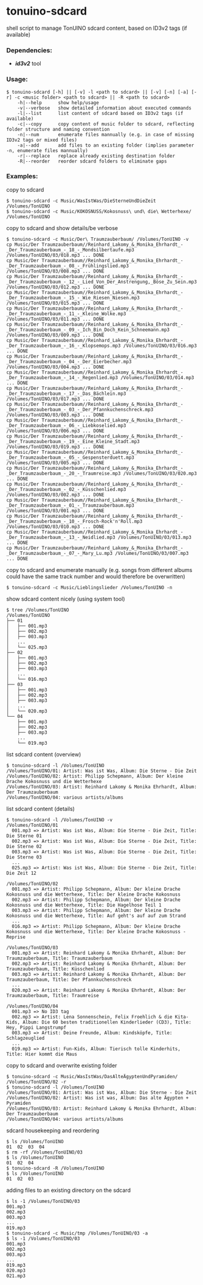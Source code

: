 # tonuino-sdcard
shell script to manage TonUINO sdcard content, based on ID3v2 tags (if available)

### Dependencies:

* *__id3v2__* tool

### Usage:

    $ tonuino-sdcard [-h] || [-v] -l <path to sdcard> || [-v] [-n] [-a] [-r] -c <music folder> <path to sdcard> || -R <path to sdcard>
        -h|--help      show help/usage
        -v|--verbose   show detailed information about executed commands
        -l|--list      list content of sdcard based on ID3v2 tags (if available)
        -c|--copy      copy content of music folder to sdcard, reflecting folder structure and naming convention
        -n|--num       enumerate files mannually (e.g. in case of missing ID3v2 tags or mixed files)
        -a|--add       add files to an existing folder (implies parameter -n, enumerate files mannually)
        -r|--replace   replace already existing destination folder
        -R|--reorder   reorder sdcard folders to eliminate gaps

### Examples:

copy to sdcard

    $ tonuino-sdcard -c Music/WasIstWas/DieSterneUndDieZeit /Volumes/TonUINO
    $ tonuino-sdcard -c Music/KOKOSNUSS/Kokosnuss\ und\ die\ Wetterhexe/ /Volumes/TonUINO

copy to sdcard and show details/be verbose

    $ tonuino-sdcard -c Music/Der\ Traumzauberbaum/ /Volumes/TonUINO -v
    cp Music/Der Traumzauberbaum//Reinhard_Lakomy_&_Monika_Ehrhardt_-_Der_Traumzauberbaum_-_18_-_Mondsilbertaufe.mp3 /Volumes/TonUINO/03/018.mp3 ... DONE
    cp Music/Der Traumzauberbaum//Reinhard_Lakomy_&_Monika_Ehrhardt_-_Der_Traumzauberbaum_-_08_-_Frühlingslied.mp3 /Volumes/TonUINO/03/008.mp3 ... DONE
    cp Music/Der Traumzauberbaum//Reinhard_Lakomy_&_Monika_Ehrhardt_-_Der_Traumzauberbaum_-_12_-_Lied_Von_Der_Anstrengung,_Böse_Zu_Sein.mp3 /Volumes/TonUINO/03/012.mp3 ... DONE
    cp Music/Der Traumzauberbaum//Reinhard_Lakomy_&_Monika_Ehrhardt_-_Der_Traumzauberbaum_-_15_-_Wie_Riesen_Niesen.mp3 /Volumes/TonUINO/03/015.mp3 ... DONE
    cp Music/Der Traumzauberbaum//Reinhard_Lakomy_&_Monika_Ehrhardt_-_Der_Traumzauberbaum_-_11_-_Kleine_Wolke.mp3 /Volumes/TonUINO/03/011.mp3 ... DONE
    cp Music/Der Traumzauberbaum//Reinhard_Lakomy_&_Monika_Ehrhardt_-_Der_Traumzauberbaum_-_09_-_Ich_Bin_Doch_Kein_Schneemann.mp3 /Volumes/TonUINO/03/009.mp3 ... DONE
    cp Music/Der Traumzauberbaum//Reinhard_Lakomy_&_Monika_Ehrhardt_-_Der_Traumzauberbaum_-_16_-_Klopsemops.mp3 /Volumes/TonUINO/03/016.mp3 ... DONE
    cp Music/Der Traumzauberbaum//Reinhard_Lakomy_&_Monika_Ehrhardt_-_Der_Traumzauberbaum_-_04_-_Der_Eierbecher.mp3 /Volumes/TonUINO/03/004.mp3 ... DONE
    cp Music/Der Traumzauberbaum//Reinhard_Lakomy_&_Monika_Ehrhardt_-_Der_Traumzauberbaum_-_14_-_Regenlied.mp3 /Volumes/TonUINO/03/014.mp3 ... DONE
    cp Music/Der Traumzauberbaum//Reinhard_Lakomy_&_Monika_Ehrhardt_-_Der_Traumzauberbaum_-_17_-_Das_Bächlein.mp3 /Volumes/TonUINO/03/017.mp3 ... DONE
    cp Music/Der Traumzauberbaum//Reinhard_Lakomy_&_Monika_Ehrhardt_-_Der_Traumzauberbaum_-_03_-_Der_Pfannkuchenschreck.mp3 /Volumes/TonUINO/03/003.mp3 ... DONE
    cp Music/Der Traumzauberbaum//Reinhard_Lakomy_&_Monika_Ehrhardt_-_Der_Traumzauberbaum_-_06_-_Liebkoselied.mp3 /Volumes/TonUINO/03/006.mp3 ... DONE
    cp Music/Der Traumzauberbaum//Reinhard_Lakomy_&_Monika_Ehrhardt_-_Der_Traumzauberbaum_-_19_-_Eine_Kleine_Stadt.mp3 /Volumes/TonUINO/03/019.mp3 ... DONE
    cp Music/Der Traumzauberbaum//Reinhard_Lakomy_&_Monika_Ehrhardt_-_Der_Traumzauberbaum_-_05_-_Gespensterduett.mp3 /Volumes/TonUINO/03/005.mp3 ... DONE
    cp Music/Der Traumzauberbaum//Reinhard_Lakomy_&_Monika_Ehrhardt_-_Der_Traumzauberbaum_-_20_-_Traumreise.mp3 /Volumes/TonUINO/03/020.mp3 ... DONE
    cp Music/Der Traumzauberbaum//Reinhard_Lakomy_&_Monika_Ehrhardt_-_Der_Traumzauberbaum_-_02_-_Küsschenlied.mp3 /Volumes/TonUINO/03/002.mp3 ... DONE
    cp Music/Der Traumzauberbaum//Reinhard_Lakomy_&_Monika_Ehrhardt_-_Der_Traumzauberbaum_-_01_-_Traumzauberbaum.mp3 /Volumes/TonUINO/03/001.mp3 ... DONE
    cp Music/Der Traumzauberbaum//Reinhard_Lakomy_&_Monika_Ehrhardt_-_Der_Traumzauberbaum_-_10_-_Frosch-Rock'n'Roll.mp3 /Volumes/TonUINO/03/010.mp3 ... DONE
    cp Music/Der Traumzauberbaum//Reinhard_Lakomy_&_Monika_Ehrhardt_-_Der_Traumzauberbaum_-_13_-_Neidlied.mp3 /Volumes/TonUINO/03/013.mp3 ... DONE
    cp Music/Der Traumzauberbaum//Reinhard_Lakomy_&_Monika_Ehrhardt_-_Der_Traumzauberbaum_-_07_-_Mary_Lu.mp3 /Volumes/TonUINO/03/007.mp3 ... DONE

copy to sdcard and enumerate manually (e.g. songs from different albums could have the same track number and would therefore be overwritten)

    $ tonuino-sdcard -c Music/Lieblingslieder /Volumes/TonUINO -n

show sdcard content nicely (using system tool)

    $ tree /Volumes/TonUINO
    /Volumes/TonUINO
    ├── 01
    │   ├── 001.mp3
    │   ├── 002.mp3
    │   ├── 003.mp3
    │   ...
    │   └── 025.mp3
    ├── 02
    │   ├── 001.mp3
    │   ├── 002.mp3
    │   ├── 003.mp3
    │   ...
    │   └── 016.mp3
    ├── 03
    │   ├── 001.mp3
    │   ├── 002.mp3
    │   ├── 003.mp3
    │   ...
    │   └── 020.mp3
    └── 04
        ├── 001.mp3
        ├── 002.mp3
        ├── 003.mp3
        ...
        └── 019.mp3

list sdcard content (overview)

    $ tonuino-sdcard -l /Volumes/TonUINO
    /Volumes/TonUINO/01: Artist: Was ist Was, Album: Die Sterne - Die Zeit
    /Volumes/TonUINO/02: Artist: Philipp Schepmann, Album: Der kleine Drache Kokosnuss und die Wetterhexe
    /Volumes/TonUINO/03: Artist: Reinhard Lakomy & Monika Ehrhardt, Album: Der Traumzauberbaum
    /Volumes/TonUINO/04: various artists/albums

list sdcard content (details)

    $ tonuino-sdcard -l /Volumes/TonUINO -v
    /Volumes/TonUINO/01
      001.mp3 => Artist: Was ist Was, Album: Die Sterne - Die Zeit, Title: Die Sterne 01
      002.mp3 => Artist: Was ist Was, Album: Die Sterne - Die Zeit, Title: Die Sterne 02
      003.mp3 => Artist: Was ist Was, Album: Die Sterne - Die Zeit, Title: Die Sterne 03
      ...
      025.mp3 => Artist: Was ist Was, Album: Die Sterne - Die Zeit, Title: Die Zeit 12

    /Volumes/TonUINO/02
      001.mp3 => Artist: Philipp Schepmann, Album: Der kleine Drache Kokosnuss und die Wetterhexe, Title: Der kleine Drache Kokosnuss
      002.mp3 => Artist: Philipp Schepmann, Album: Der kleine Drache Kokosnuss und die Wetterhexe, Title: Die Hagelhose Teil 1
      003.mp3 => Artist: Philipp Schepmann, Album: Der kleine Drache Kokosnuss und die Wetterhexe, Title: Auf geht's auf auf zum Strand
      ...
      016.mp3 => Artist: Philipp Schepmann, Album: Der kleine Drache Kokosnuss und die Wetterhexe, Title: Der kleine Drache Kokosnuss - Reprise

    /Volumes/TonUINO/03
      001.mp3 => Artist: Reinhard Lakomy & Monika Ehrhardt, Album: Der Traumzauberbaum, Title: Traumzauberbaum
      002.mp3 => Artist: Reinhard Lakomy & Monika Ehrhardt, Album: Der Traumzauberbaum, Title: Küsschenlied
      003.mp3 => Artist: Reinhard Lakomy & Monika Ehrhardt, Album: Der Traumzauberbaum, Title: Der Pfannkuchenschreck
      ...
      020.mp3 => Artist: Reinhard Lakomy & Monika Ehrhardt, Album: Der Traumzauberbaum, Title: Traumreise

    /Volumes/TonUINO/04
      001.mp3 => No ID3 tag
      002.mp3 => Artist: Lena Sonnenschein, Felix Froehlich & die Kita-Kids, Album: Die 60 besten traditionellen Kinderlieder (CD3), Title: Hey, Pippi Langstrumpf
      003.mp3 => Artist: Deine Freunde, Album: Kindsköpfe, Title: Schlagzeuglied
      ...
      019.mp3 => Artist: Fun-Kids, Album: Tierisch tolle Kinderhits, Title: Hier kommt die Maus

copy to sdcard and overwrite existing folder

    $ tonuino-sdcard -c Music/WasIstWas/DasAlteÄgyptenUndPyramiden/ /Volumes/TonUINO/02 -r
    $ tonuino-sdcard -l /Volumes/TonUINO
    /Volumes/TonUINO/01: Artist: Was ist Was, Album: Die Sterne - Die Zeit
    /Volumes/TonUINO/02: Artist: Was ist was, Album: Das alte Ägypten + Pyramiden
    /Volumes/TonUINO/03: Artist: Reinhard Lakomy & Monika Ehrhardt, Album: Der Traumzauberbaum
    /Volumes/TonUINO/04: various artists/albums

sdcard housekeeping and reordering

    $ ls /Volumes/TonUINO
    01	02	03	04
    $ rm -rf /Volumes/TonUINO/03
    $ ls /Volumes/TonUINO
    01	02	04
    $ tonuino-sdcard -R /Volumes/TonUINO
    $ ls /Volumes/TonUINO
    01	02	03

adding files to an existing directory on the sdcard

    $ ls -1 /Volumes/TonUINO/03
    001.mp3
    002.mp3
    003.mp3
    ...
    019.mp3
    $ tonuino-sdcard -c Music/tmp /Volumes/TonUINO/03 -a
    $ ls -1 /Volumes/TonUINO/03
    001.mp3
    002.mp3
    003.mp3
    ...
    019.mp3
    020.mp3
    021.mp3
